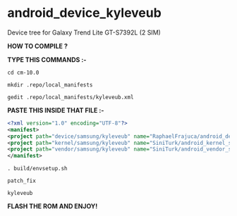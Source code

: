 android_device_kyleveub
======================

Device tree for Galaxy Trend Lite GT-S7392L (2 SIM)

<b>HOW TO COMPILE ?</b>

<b>TYPE THIS COMMANDS :- </b>

`cd cm-10.0`

`mkdir .repo/local_manifests`

`gedit .repo/local_manifests/kyleveub.xml `

<b>PASTE THIS INSIDE THAT FILE :- </b>


```xml
<?xml version="1.0" encoding="UTF-8"?>
<manifest>
<project path="device/samsung/kyleveub" name="RaphaelFrajuca/android_device_kyleve" revision="cm-10.0" />
<project path="kernel/samsung/kyleveub" name="SiniTurk/android_kernel_samsung_kylevexx" revision="stock" />
<project path="vendor/samsung/kyleveub" name="SiniTurk/android_vendor_samsung_kyleve" revision="cm-10.0" />
</manifest>
```

`. build/envsetup.sh `

`patch_fix`

`kyleveub `

<b>FLASH THE ROM AND ENJOY!</b>
